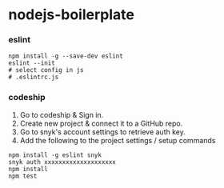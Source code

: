 # nodejs-boilerplate

### eslint
```
npm install -g --save-dev eslint
eslint --init 
# select config in js
# .eslintrc.js
```

### codeship
1. Go to codeship & Sign in.
2. Create new project & connect it to a GitHub repo.
3. Go to snyk's account settings to retrieve auth key.
4. Add the following to the project settings / setup commands
```
npm install -g eslint snyk
snyk auth xxxxxxxxxxxxxxxxxxxx
npm install
npm test
```
